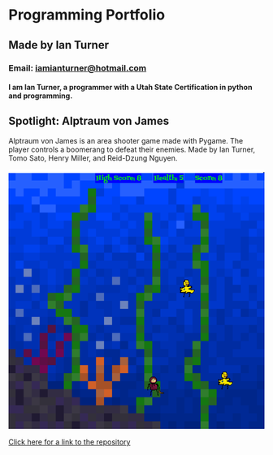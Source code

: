 # Programming Portfolio
## Made by Ian Turner
### Email: iamianturner@hotmail.com
#### I am Ian Turner, a programmer with a Utah State Certification in python and programming.

## Spotlight: Alptraum von James

Alptraum von James is an area shooter game made with Pygame. The player controls a boomerang to defeat their enemies. Made by Ian Turner, Tomo Sato, Henry Miller, and Reid-Dzung Nguyen.

![alt text][screenshot]

[screenshot]: https://github.com/Ian-Turner4/ProgrammingPortfolio/blob/gh-pages/images/AltraumVonJames.png?raw=true "AltraumVonJames"

[Click here for a link to the repository](https://github.com/TomoCroissant/Crab "Alptraum von James")
